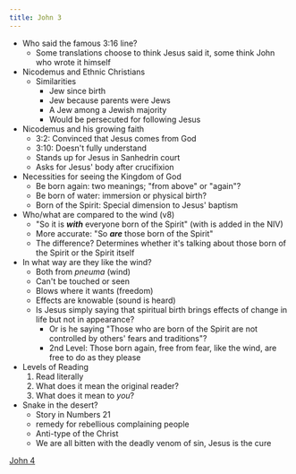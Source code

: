 ```yaml
---
title: John 3
---
```

- Who said the famous 3:16 line?
	- Some translations choose to think Jesus said it, some think John who wrote it himself
- Nicodemus and Ethnic Christians
	- Similarities
		- Jew since birth
		- Jew because parents were Jews
		- A Jew among a Jewish majority
		- Would be persecuted for following Jesus
- Nicodemus and his growing faith
	- 3:2: Convinced that Jesus comes from God
	- 3:10: Doesn't fully understand
	- Stands up for Jesus in Sanhedrin court
	- Asks for Jesus' body after crucifixion
- Necessities for seeing the Kingdom of God
	- Be born again: two meanings; "from above" or "again"?
	- Be born of water: immersion or physical birth?
	- Born of the Spirit: Special dimension to Jesus' baptism
- Who/what are compared to the wind (v8)
	- "So it is ***with*** everyone born of the Spirit" (with is added in the NIV)
	- More accurate: "So ***are*** those born of the Spirit"
	- The difference? Determines whether it's talking about those born of the Spirit or the Spirit itself
- In what way are they like the wind?
	- Both from *pneuma* (wind)
	- Can't be touched or seen
	- Blows where it wants (freedom)
	- Effects are knowable (sound is heard)
	- Is Jesus simply saying that spiritual birth brings effects of change in life but not in appearance?
		- Or is he saying "Those who are born of the Spirit are not controlled by others' fears and traditions"?
		- 2nd Level: Those born again, free from fear, like the wind, are free to do as they please
- Levels of Reading
	1. Read literally
	2. What does it mean the original reader?
	3. What does it mean to *you*?
- Snake in the desert?
	- Story in Numbers 21
	- remedy for rebellious complaining people
	- Anti-type of the Christ
	- We are all bitten with the deadly venom of sin, Jesus is the cure

[John 4](notes/Spring%202024/Gospel%20of%20John/John%204.md)